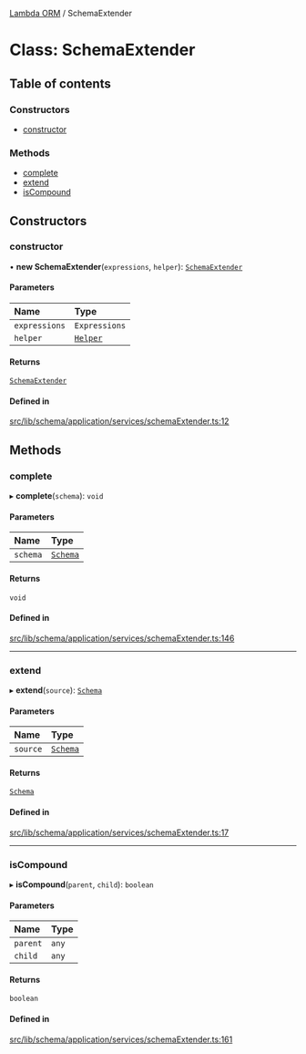 [Lambda ORM](../README.md) / SchemaExtender

# Class: SchemaExtender

## Table of contents

### Constructors

- [constructor](SchemaExtender.md#constructor)

### Methods

- [complete](SchemaExtender.md#complete)
- [extend](SchemaExtender.md#extend)
- [isCompound](SchemaExtender.md#iscompound)

## Constructors

### constructor

• **new SchemaExtender**(`expressions`, `helper`): [`SchemaExtender`](SchemaExtender.md)

#### Parameters

| Name | Type |
| :------ | :------ |
| `expressions` | `Expressions` |
| `helper` | [`Helper`](Helper.md) |

#### Returns

[`SchemaExtender`](SchemaExtender.md)

#### Defined in

[src/lib/schema/application/services/schemaExtender.ts:12](https://github.com/FlavioLionelRita/lambdaorm/blob/95087682/src/lib/schema/application/services/schemaExtender.ts#L12)

## Methods

### complete

▸ **complete**(`schema`): `void`

#### Parameters

| Name | Type |
| :------ | :------ |
| `schema` | [`Schema`](../interfaces/Schema.md) |

#### Returns

`void`

#### Defined in

[src/lib/schema/application/services/schemaExtender.ts:146](https://github.com/FlavioLionelRita/lambdaorm/blob/95087682/src/lib/schema/application/services/schemaExtender.ts#L146)

___

### extend

▸ **extend**(`source`): [`Schema`](../interfaces/Schema.md)

#### Parameters

| Name | Type |
| :------ | :------ |
| `source` | [`Schema`](../interfaces/Schema.md) |

#### Returns

[`Schema`](../interfaces/Schema.md)

#### Defined in

[src/lib/schema/application/services/schemaExtender.ts:17](https://github.com/FlavioLionelRita/lambdaorm/blob/95087682/src/lib/schema/application/services/schemaExtender.ts#L17)

___

### isCompound

▸ **isCompound**(`parent`, `child`): `boolean`

#### Parameters

| Name | Type |
| :------ | :------ |
| `parent` | `any` |
| `child` | `any` |

#### Returns

`boolean`

#### Defined in

[src/lib/schema/application/services/schemaExtender.ts:161](https://github.com/FlavioLionelRita/lambdaorm/blob/95087682/src/lib/schema/application/services/schemaExtender.ts#L161)
